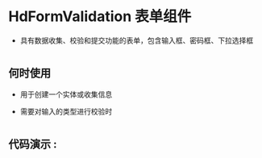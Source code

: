 # HdFormValidation 表单组件
- 具有数据收集、校验和提交功能的表单，包含输入框、密码框、下拉选择框

#

#

## 何时使用

- 用于创建一个实体或收集信息

- 需要对输入的类型进行校验时

#

#

## 代码演示 :
